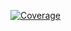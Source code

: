 [![Coverage](https://img.shields.io/endpoint?url=https://gist.githubusercontent.com/namtc07/c2e9f577c2e450b31f425bdd0dde2759/raw/pet-pamper-client-coverage.json)](https://github.com/namtc07/pet-pamper-client/actions/workflows/test-coverage.yml)